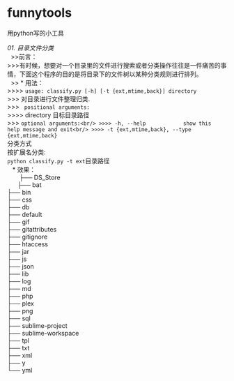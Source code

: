 # funnytools
用python写的小工具

*01. 目录文件分类<br/>*
   >>前言：<br/> 
        >>>有时候，想要对一个目录里的文件进行搜索或者分类操作往往是一件痛苦的事情，下面这个程序的目的是将目录下的文件树以某种分类规则进行排列。<br/>
   >> * 用法：<br/>
        >>>> `usage: classify.py [-h] [-t {ext,mtime,back}] directory`<br/>
       >>> 对目录进行文件整理归类.<br/>
       >>> ` positional arguments:`<br/>
       >>>> directory             目标目录路径<br/>
       >>> `optional arguments:<br/>
       >>>> -h, --help            show this help message and exit<br/>
       >>>> -t {ext,mtime,back}, --type {ext,mtime,back}`<br/>
                                分类方式<br/>
       按扩展名分类:<br/>
        ` python classify.py -t ext `目录路径<br/>
    * 效果：<br/>
        ├── DS_Store <br/>
        ├── bat<br/>
        ├── bin<br/>
        ├── css<br/>
        ├── db<br/>
        ├── default<br/>
        ├── gif<br/>
        ├── gitattributes<br/>
        ├── gitignore<br/>
        ├── htaccess<br/>
        ├── jar<br/>
        ├── js<br/>
        ├── json<br/>
        ├── lib<br/>
        ├── log<br/>
        ├── md<br/>
        ├── php<br/>
        ├── plex<br/>
        ├── png<br/>
        ├── sql<br/>
        ├── sublime-project<br/>
        ├── sublime-workspace<br/>
        ├── tpl<br/>
        ├── txt<br/>
        ├── xml<br/>
        ├── y<br/>
        └── yml<br/>
